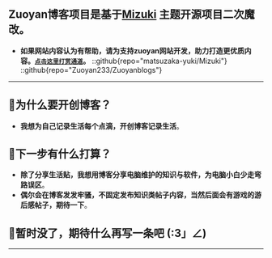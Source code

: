 ## Zuoyan博客项目是基于[Mizuki](https://github.com/matsuzaka-yuki/mizuki) 主题开源项目二次魔改。
- **如果网站内容认为有帮助，请为支持zuoyan网站开发，助力打造更优质内容。<a href="/albums/Reword/">`点击这里打赏通道`</a>。**
::github{repo="matsuzaka-yuki/Mizuki"}
::github{repo="Zuoyan233/Zuoyanblogs"}

---
## 🌟为什么要开创博客？

- **我想为自己记录生活每个点滴，开创博客记录生活**。

## 🎯下一步有什么打算？
- **除了分享生活贴，我想用博客分享电脑维护的知识与软件，为电脑小白少走弯路误区**。
- **偶尔会在博客发发牢骚，不固定发布知识类帖子内容，当然后面会有游戏的游后感帖子，期待一下**。

## 🎨暂时没了，期待什么再写一条吧 (:3」∠)
---